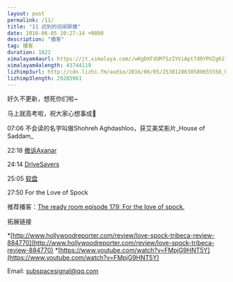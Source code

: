```yaml
---
layout: post
permalink: /11/
title: "11 迟到的旧闻联播"
date: 2016-06-05 10:27:14 +0800
description: "播客"
tag: 播客 
duration: 1822
ximalayam4aurl: https://jt.ximalaya.com//wKgDXFdUM7SzIYViApt7d0YPUZg617.mp3.m4a?channel=rss&amp;album_id=3135361&amp;track_id=16711744&amp;uid=6418191&amp;jt=https://audio.xmcdn.com/group12/M02/88/05/wKgDXFdUM7SzIYViApt7d0YPUZg617.mp3
ximalayam4alength: 43744119
lizhimp3url: http://cdn.lizhi.fm/audio/2016/06/05/2538128638589655558_hd.mp3
lizhimp3length: 29205961
---   
```


好久不更新，想死你们啦~

马上就高考啦，祝大家心想事成🖖

07:06 不会读的名字叫做Shohreh Aghdashloo，获艾美奖影片_House of Saddam_

22:18 [撤诉Axanar](http://geekculture.co/exclusive-star-trek-beyond-50th-anniversary-fan-event/)

24:14 [DriveSavers](http://www.drivesaversdatarecovery.com/blog/2016/02/06/tech-times-gene-roddenberry-star-trek-secrets-decrypted-from-200-floppy-discs-after-30-years/)

25:05 [软盘](https://en.wikipedia.org/wiki/Floppy_disk)

27:50 For the Love of Spock

推荐播客：[The ready room episode 179: For the love of spock.](http://trek.fm/the-ready-room/179)

拓展链接

*[http://www.hollywoodreporter.com/review/love-spock-tribeca-review-884770](http://www.hollywoodreporter.com/review/love-spock-tribeca-review-884770)
*[https://www.youtube.com/watch?v=FMpjG9HNT5Y](https://www.youtube.com/watch?v=FMpjG9HNT5Y)

Email: [subspacesignal@qq.com](mailto:subspacesignal@qq.com)

